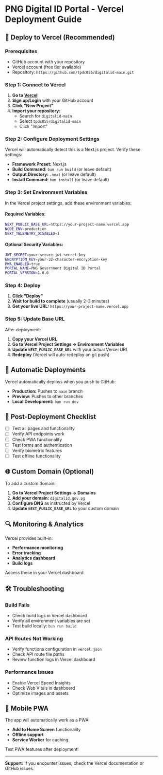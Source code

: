 # PNG Digital ID Portal - Vercel Deployment Guide

## 🚀 Deploy to Vercel (Recommended)

### Prerequisites
- GitHub account with your repository
- Vercel account (free tier available)
- Repository: `https://github.com/tpdc055/digitalid-main.git`

### Step 1: Connect to Vercel

1. **Go to [Vercel](https://vercel.com)**
2. **Sign up/Login** with your GitHub account
3. **Click "New Project"**
4. **Import your repository:**
   - Search for `digitalid-main`
   - Select `tpdc055/digitalid-main`
   - Click "Import"

### Step 2: Configure Deployment Settings

Vercel will automatically detect this is a Next.js project. Verify these settings:

- **Framework Preset:** Next.js
- **Build Command:** `bun run build` (or leave default)
- **Output Directory:** `.next` (or leave default)
- **Install Command:** `bun install` (or leave default)

### Step 3: Set Environment Variables

In the Vercel project settings, add these environment variables:

#### Required Variables:
```bash
NEXT_PUBLIC_BASE_URL=https://your-project-name.vercel.app
NODE_ENV=production
NEXT_TELEMETRY_DISABLED=1
```

#### Optional Security Variables:
```bash
JWT_SECRET=your-secure-jwt-secret-key
ENCRYPTION_KEY=your-32-character-encryption-key
PWA_ENABLED=true
PORTAL_NAME=PNG Government Digital ID Portal
PORTAL_VERSION=1.0.0
```

### Step 4: Deploy

1. **Click "Deploy"**
2. **Wait for build to complete** (usually 2-3 minutes)
3. **Get your live URL:** `https://your-project-name.vercel.app`

### Step 5: Update Base URL

After deployment:

1. **Copy your Vercel URL**
2. **Go to Vercel Project Settings → Environment Variables**
3. **Update `NEXT_PUBLIC_BASE_URL`** with your actual Vercel URL
4. **Redeploy** (Vercel will auto-redeploy on git push)

## 🔄 Automatic Deployments

Vercel automatically deploys when you push to GitHub:

- **Production:** Pushes to `main` branch
- **Preview:** Pushes to other branches
- **Local Development:** `bun run dev`

## 🔧 Post-Deployment Checklist

- [ ] Test all pages and functionality
- [ ] Verify API endpoints work
- [ ] Check PWA functionality
- [ ] Test forms and authentication
- [ ] Verify biometric features
- [ ] Test offline functionality

## 🌐 Custom Domain (Optional)

To add a custom domain:

1. **Go to Vercel Project Settings → Domains**
2. **Add your domain:** `digitalid.gov.pg`
3. **Configure DNS** as instructed by Vercel
4. **Update `NEXT_PUBLIC_BASE_URL`** to your custom domain

## 🔍 Monitoring & Analytics

Vercel provides built-in:
- **Performance monitoring**
- **Error tracking**
- **Analytics dashboard**
- **Build logs**

Access these in your Vercel dashboard.

## 🛠️ Troubleshooting

### Build Fails
- Check build logs in Vercel dashboard
- Verify all environment variables are set
- Test build locally: `bun run build`

### API Routes Not Working
- Verify functions configuration in `vercel.json`
- Check API route file paths
- Review function logs in Vercel dashboard

### Performance Issues
- Enable Vercel Speed Insights
- Check Web Vitals in dashboard
- Optimize images and assets

## 📱 Mobile PWA

The app will automatically work as a PWA:
- **Add to Home Screen** functionality
- **Offline support**
- **Service Worker** for caching

Test PWA features after deployment!

---

**Support:** If you encounter issues, check the Vercel documentation or GitHub issues.
